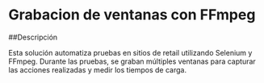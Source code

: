 # Grabacion de ventanas con FFmpeg

##Descripción

Esta solución automatiza pruebas en sitios de retail utilizando Selenium y FFmpeg. Durante las pruebas, se graban múltiples ventanas para capturar las acciones realizadas y medir los tiempos de carga.
